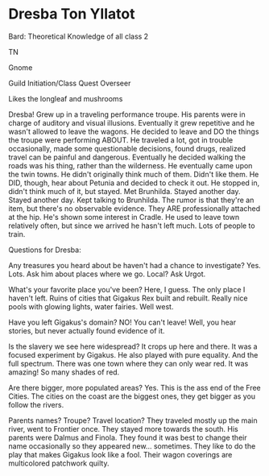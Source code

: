 # Dresba Ton Yllatot

Bard: Theoretical Knowledge of all class 2

TN

Gnome

Guild Initiation/Class Quest Overseer

Likes the longleaf and mushrooms

Dresba! Grew up in a traveling performance troupe. His parents were in charge of auditory and visual illusions. Eventually it grew repetitive and he wasn't allowed to leave the wagons. He decided to leave and DO the things the troupe were performing ABOUT. He traveled a lot, got in trouble occasionally, made some questionable decisions, found drugs, realized travel can be painful and dangerous. Eventually he decided walking the roads was his thing, rather than the wilderness. He eventually came upon the twin towns. He didn't originally think much of them. Didn't like them. He DID, though, hear about Petunia and decided to check it out. He stopped in, didn't think much of it, but stayed. Met Brunhilda. Stayed another day. Stayed another day. Kept talking to Brunhilda. The rumor is that they're an item, but there's no observable evidence. They ARE professionally attached at the hip. He's shown some interest in Cradle. He used to leave town relatively often, but since we arrived he hasn't left much. Lots of people to train.

Questions for Dresba:

Any treasures you heard about be haven't had a chance to investigate? Yes. Lots. Ask him about places where we go. Local? Ask Urgot.

What's your favorite place you've been? Here, I guess. The only place I haven't left. Ruins of cities that Gigakus Rex built and rebuilt. Really nice pools with glowing lights, water fairies. Well west.

Have you left Gigakus's domain? NO! You can't leave! Well, you hear stories, but never actually found evidence of it.

Is the slavery we see here widespread? It crops up here and there. It was a focused experiment by Gigakus. He also played with pure equality. And the full spectrum. There was one town where they can only wear red. It was amazing! So many shades of red.

Are there bigger, more populated areas? Yes. This is the ass end of the Free Cities. The cities on the coast are the biggest ones, they get bigger as you follow the rivers.

Parents names? Troupe? Travel location? They traveled mostly up the main river, went to Frontier once. They stayed more towards the south. His parents were Dalmus and Finola. They found it was best to change their name occasionally so they appeared new... sometimes. They like to do the play that makes Gigakus look like a fool. Their wagon coverings are multicolored patchwork quilty.